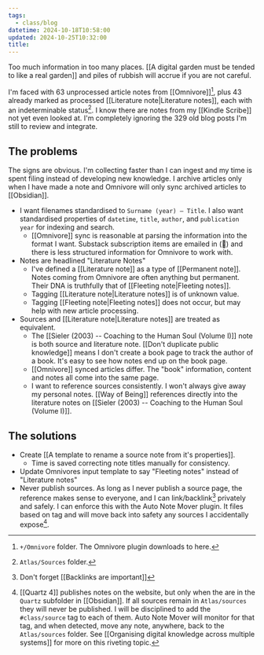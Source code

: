 ```yaml
---
tags:
  - class/blog
datetime: 2024-10-18T10:58:00
updated: 2024-10-25T10:32:00
title:
---
```

Too much information in too many places. [[A digital garden must be tended to like a real garden]] and piles of rubbish will accrue if you are not careful.

I'm faced with 63 unprocessed article notes from [[Omnivore]][^1], plus 43 already marked as processed [[Literature note|Literature notes]], each with an indeterminable status[^2]. I know there are notes from my [[Kindle Scribe]] not yet even looked at. I'm completely ignoring the 329 old blog posts I'm still to review and integrate.

## The problems
The signs are obvious. I'm collecting faster than I can ingest and my time is spent filing instead of developing new knowledge. I archive articles only when I have made a note and Omnivore will only sync archived articles to [[Obsidian]].

- I want filenames standardised to `Surname (year) — Title`. I also want standardised properties of `datetime`, `title`, `author`, and `publication year` for indexing and search.
	- [[Omnivore]] sync is reasonable at parsing the information into the format I want. Substack subscription items are emailed in (🤷) and there is less structured information for Omnivore to work with.
- Notes are headlined "Literature Notes"
	- I've defined a [[Literature note]] as a type of [[Permanent note]]. Notes coming from Omnivore are often anything but permanent. Their DNA is truthfully that of [[Fleeting note|Fleeting notes]].
	- Tagging [[Literature note|Literature notes]] is of unknown value.
	- Tagging [[Fleeting note|Fleeting notes]] does not occur, but may help with new article processing.
- Sources and [[Literature note|Literature notes]] are treated as equivalent.
	- The [[Sieler (2003) -- Coaching to the Human Soul (Volume I)]] note is both source and literature note. [[Don't duplicate public knowledge]] means I don't create a book page to track the author of a book. It's easy to see how notes end up on the book page.
	- [[Omnivore]] synced articles differ. The "book" information, content and notes all come into the same page.
	- I want to reference sources consistently. I won't always give away my personal notes. [[Way of Being]] references directly into the literature notes on [[Sieler (2003) -- Coaching to the Human Soul (Volume I)]]. 

## The solutions
- Create [[A template to rename a source note from it's properties]].
	- Time is saved correcting note titles manually for consistency.
- Update Omnivores input template to say "Fleeting notes" instead of "Literature notes"
- Never publish sources. As long as I never publish a source page, the reference makes sense to everyone, and I can link/backlink[^3] privately and safely. I can enforce this with the Auto Note Mover plugin. It files based on tag and will move back into safety any sources I accidentally expose[^4].

[^1]: `+/Omnivore` folder. The Omnivore plugin downloads to here.
[^2]: `Atlas/Sources` folder. 
[^3]: Don't forget [[Backlinks are important]]
[^4]: [[Quartz 4]] publishes notes on the website, but only when the are in the `Quartz` subfolder in [[Obsidian]]. If all sources remain in `Atlas/sources` they will never be published. I will be disciplined to add the `#class/source` tag to each of them. Auto Note Mover will monitor for that tag, and when detected, move any note, anywhere, back to the `Atlas/sources` folder. See [[Organising digital knowledge across multiple systems]] for more on this riveting topic.